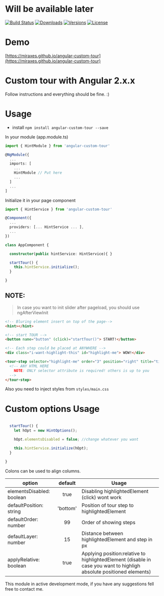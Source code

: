 # Will be available later
[![Build Status](https://img.shields.io/travis/miraxes/angular-custom-tour.svg?style=flat-square)](https://travis-ci.org/miraxes/angular-custom-tour)
[![Downloads](https://img.shields.io/npm/dt/angular-custom-tour.svg?style=flat-square)](https://www.npmjs.com/package/angular-custom-tour)
[![Versions](https://img.shields.io/npm/v/angular-custom-tour.svg?style=flat-square)]()
[![License](https://img.shields.io/npm/l/angular-custom-tour.svg?style=flat-square)]()

# Demo
[https://miraxes.github.io/angular-custom-tour](https://miraxes.github.io/angular-custom-tour)


# Custom tour with Angular 2.x.x

Follow instructions and everything should be fine. :)

# Usage

  * install `npm install angular-custom-tour --save`

In your module (app.module.ts)
  ```typescript
  import { HintModule } from 'angular-custom-tour'

  @NgModule({
    ...
    imports: [
      ...
      HintModule // Put here
      ...
    ]
    ...
  ]
  ```
Initialize it in your page component
  ```typescript
  import { HintService } from 'angular-custom-tour'

  @Component({
    ...
    providers: [... HintService ... ],
    ...
  })

  class AppComponent {

    constructor(public hintService: HintService){ }

    startTour() {
      this.hintService.initialize();
    }

  }
  ```

  ## NOTE:

  > In case you want to init slider after pageload, you should use ngAfterViewInit

  ```html
  <!-- Bluring element insert on top of the page-->
  <hint></hint>

  <!-- start TOUR -->
  <button name="button" (click)="startTour()"> START!</button>

  <!-- Each step could be placed at ANYWHERE -->
  <div class="i-want-highlight-this" id="highlight-me"> WOW!</div>

  <tour-step selector="highlight-me" order="3" position="right" title="title string">
    <!-- ANY HTML HERE
      NOTE: ONLY selector attribute is required! others is up to you
    -->
  </tour-step>
  ```
Also you need to inject styles from `styles/main.css`


# Custom options Usage

```typescript

  startTour() {
    let hOpt = new HintOptions();

    hOpt.elementsDisabled = false; //change whatever you want

    this.hintService.initialize(hOpt);
  }

}
```

Colons can be used to align columns.

| option                     | default   | Usage  |
| -------------------------- |:---------:| ------ |
| elementsDisabled: boolean  | true      | Disabling highlightedElement (click) wont work|
| defaultPosition: string    | 'bottom'  | Position of tour step to highlightedElement |
| defaultOrder: number       | 99        | Order of showing steps |
| defaultLayer: number       | 15        | Distance between highlightedElement and step in px |
| applyRelative: boolean     | true      | Applying position:relative to highlightedElement (disable in case you want to highligh absolute positioned elements) |


This module in active development mode, if you have any suggestions fell free to contact me.
